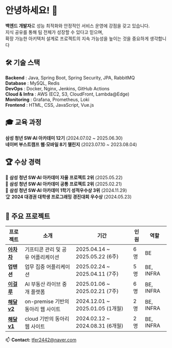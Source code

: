 # 안녕하세요! 👋

**백엔드 개발자**로 성능 최적화와 안정적인 서비스 운영에 강점을 갖고 있습니다.  
지식 공유를 통해 팀 전체가 성장할 수 있다고 믿으며,  
확장 가능한 아키텍처 설계로 프로젝트의 지속 가능성을 높이는 것을 중요하게 생각합니다


## 🛠️ 기술 스택

**Backend** : Java, Spring Boot, Spring Security, JPA, RabbitMQ  
**Database** : MySQL, Redis  
**DevOps** : Docker, Nginx, Jenkins, GitHub Actions  
**Cloud & Infra** : AWS (EC2, S3, CloudFront, Lambda@Edge)  
**Monitoring** : Grafana, Prometheus, Loki  
**Frontend** : HTML, CSS, JavaScript, Vue.js

## 🎓 교육 과정
**삼성 청년 SW·AI 아카데미 12기** (2024.07.02 ~ 2025.06.30)  
**네이버 부스트캠프 웹·모바일 8기 챌린지** (2023.07.10 ~ 2023.08.04)

## 🏆 수상 경력

🥈 **삼성 청년 SW·AI 아카데미 자율 프로젝트 2위** (2025.05.22)  
🥈 **삼성 청년 SW·AI 아카데미 공통 프로젝트 2위** (2025.02.21)  
🥉 **삼성 청년 SW·AI 아카데미 1학기 성적우수상 3위** (2024.11.29)  
🏆 **2024 대경권 대학생 프로그래밍 경진대회 우수상** (2024.05.23)

## 🚀 주요 프로젝트

| 프로젝트 | 소개 | 기간 | 인원 | 역할 |
|---------|-------------|-----------|-----------|------|
| **[아차차](https://github.com/tfer2442/achacha)**  | 기프티콘 관리 및 공유 어플리케이션 | 2025.04.14 ~ 2025.05.22 (6주) | 6명 | BE |
| **업텐션** | 업무 집중 어플리케이션 | 2025.02.24 ~ 2025.04.11 (7주) | 5명 | BE, INFRA |
| **[이걸루](https://github.com/tfer2442/igeolu)** | AI 부동산 라이브 중개 플랫폼 | 2025.01.06 ~ 2025.02.21 (7주) | 6명 | BE, INFRA |
| **[해달 v2](https://github.com/KNU-HAEDAL-Website/Backend-v2)** | on-premise 기반의 동아리 웹 사이트 | 2024.12.01 ~ 2025.01.05 (1개월)| 2명 | BE, INFRA |
| **[해달 v1](https://github.com/KNU-HAEDAL-Website/Backend-v1)** | cloud 기반의 동아리 웹 사이트 | 2024.02.12 ~ 2024.08.31 (6개월) | 2명 | BE, INFRA |

📫 **Contact:** [tfer2442@naver.com](mailto:tfer2442@naver.com)
